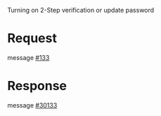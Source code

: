 Turning on 2-Step verification or update password

# Request
message [#133](../../../proto/README.md#action_133)

# Response
message [#30133](../../../proto/README.md#action_30133)

